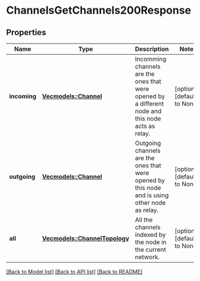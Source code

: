# ChannelsGetChannels200Response

## Properties

| Name         | Type                                                   | Description                                                                                       | Notes                        |
| ------------ | ------------------------------------------------------ | ------------------------------------------------------------------------------------------------- | ---------------------------- |
| **incoming** | [**Vec<models::Channel>**](Channel.md)                 | Incomming channels are the ones that were opened by a different node and this node acts as relay. | [optional] [default to None] |
| **outgoing** | [**Vec<models::Channel>**](Channel.md)                 | Outgoing channels are the ones that were opened by this node and is using other node as relay.    | [optional] [default to None] |
| **all**      | [**Vec<models::ChannelTopology>**](ChannelTopology.md) | All the channels indexed by the node in the current network.                                      | [optional] [default to None] |

[[Back to Model list]](../README.md#documentation-for-models) [[Back to API list]](../README.md#documentation-for-api-endpoints) [[Back to README]](../README.md)
